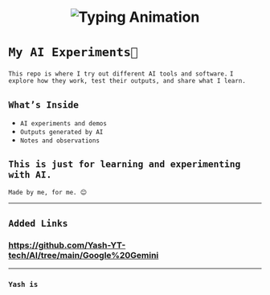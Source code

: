 
<!-- Header with Typing Animation -->
<h1 align="center">
  <img src="https://readme-typing-svg.herokuapp.com?font=Fira+Code&size=28&pause=1000&color=000000center=true&vCenter=true&width=600&lines=🚀+Yash's+AI+Experiment;Using+AI+LLM+Tools+Agents;Explore+→+Learn+→+Apply+→+Result" alt="Typing Animation" />
</h1>


 
# `My AI Experiments🤖`

`This repo is where I try out different AI tools and software.`
`I explore how they work, test their outputs, and share what I learn.`      

## `What’s Inside`
- `AI experiments and demos`
- `Outputs generated by AI` 
- `Notes and observations`

`This is just for learning and experimenting with AI.`  
---
`Made by me, for me. 😊`

---
## `Added Links`

### **https://github.com/Yash-YT-tech/AI/tree/main/Google%20Gemini**


---


### `Yash is`

